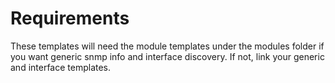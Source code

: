 # Requirements
These templates will need the module templates under the modules folder if you want generic snmp info and interface discovery. If not, link your generic and interface templates.
